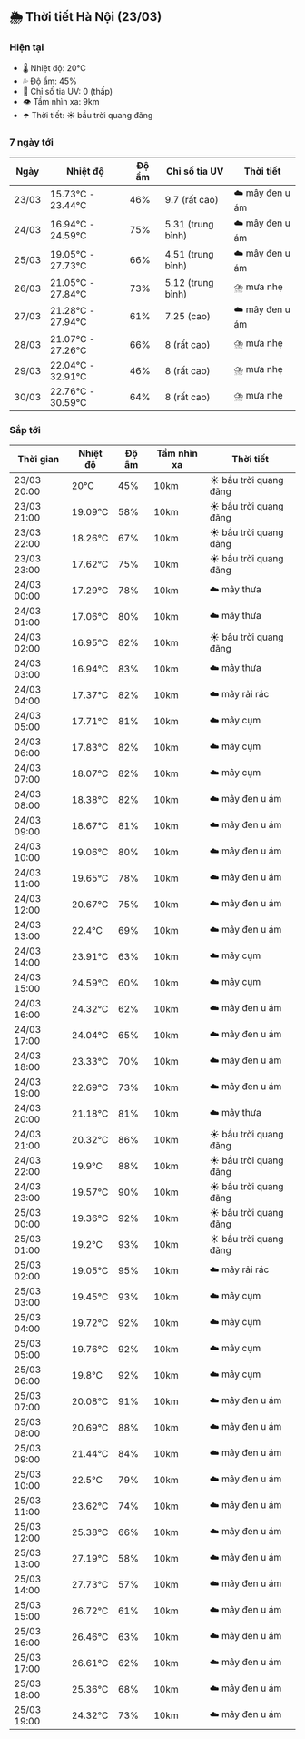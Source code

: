 ## 🌦️ Thời tiết Hà Nội (23/03)

### Hiện tại

- 🌡️ Nhiệt độ: 20℃
- 💦 Độ ẩm: 45%
- 🌟 Chỉ số tia UV: 0 (thấp)
- 👁️ Tầm nhìn xa: 9km
- ☂️ Thời tiết: ☀️ bầu trời quang đãng

### 7 ngày tới

| Ngày | Nhiệt độ | Độ ẩm | Chỉ số tia UV | Thời tiết |
| --- | --- | --- | --- | --- |
| 23/03 | 15.73℃ - 23.44℃ | 46% | 9.7 (rất cao) | ☁️ mây đen u ám |
| 24/03 | 16.94℃ - 24.59℃ | 75% | 5.31 (trung bình) | ☁️ mây đen u ám |
| 25/03 | 19.05℃ - 27.73℃ | 66% | 4.51 (trung bình) | ☁️ mây đen u ám |
| 26/03 | 21.05℃ - 27.84℃ | 73% | 5.12 (trung bình) | ⛈️ mưa nhẹ |
| 27/03 | 21.28℃ - 27.94℃ | 61% | 7.25 (cao) | ☁️ mây đen u ám |
| 28/03 | 21.07℃ - 27.26℃ | 66% | 8 (rất cao) | ⛈️ mưa nhẹ |
| 29/03 | 22.04℃ - 32.91℃ | 46% | 8 (rất cao) | ⛈️ mưa nhẹ |
| 30/03 | 22.76℃ - 30.59℃ | 64% | 8 (rất cao) | ⛈️ mưa nhẹ |

### Sắp tới

| Thời gian | Nhiệt độ | Độ ẩm | Tầm nhìn xa | Thời tiết |
| --- | --- | --- | --- | --- |
| 23/03 20:00 | 20℃ | 45% | 10km | ☀️ bầu trời quang đãng |
| 23/03 21:00 | 19.09℃ | 58% | 10km | ☀️ bầu trời quang đãng |
| 23/03 22:00 | 18.26℃ | 67% | 10km | ☀️ bầu trời quang đãng |
| 23/03 23:00 | 17.62℃ | 75% | 10km | ☀️ bầu trời quang đãng |
| 24/03 00:00 | 17.29℃ | 78% | 10km | ☁️ mây thưa |
| 24/03 01:00 | 17.06℃ | 80% | 10km | ☁️ mây thưa |
| 24/03 02:00 | 16.95℃ | 82% | 10km | ☀️ bầu trời quang đãng |
| 24/03 03:00 | 16.94℃ | 83% | 10km | ☁️ mây thưa |
| 24/03 04:00 | 17.37℃ | 82% | 10km | ☁️ mây rải rác |
| 24/03 05:00 | 17.71℃ | 81% | 10km | ☁️ mây cụm |
| 24/03 06:00 | 17.83℃ | 82% | 10km | ☁️ mây cụm |
| 24/03 07:00 | 18.07℃ | 82% | 10km | ☁️ mây cụm |
| 24/03 08:00 | 18.38℃ | 82% | 10km | ☁️ mây đen u ám |
| 24/03 09:00 | 18.67℃ | 81% | 10km | ☁️ mây đen u ám |
| 24/03 10:00 | 19.06℃ | 80% | 10km | ☁️ mây đen u ám |
| 24/03 11:00 | 19.65℃ | 78% | 10km | ☁️ mây đen u ám |
| 24/03 12:00 | 20.67℃ | 75% | 10km | ☁️ mây đen u ám |
| 24/03 13:00 | 22.4℃ | 69% | 10km | ☁️ mây đen u ám |
| 24/03 14:00 | 23.91℃ | 63% | 10km | ☁️ mây cụm |
| 24/03 15:00 | 24.59℃ | 60% | 10km | ☁️ mây cụm |
| 24/03 16:00 | 24.32℃ | 62% | 10km | ☁️ mây đen u ám |
| 24/03 17:00 | 24.04℃ | 65% | 10km | ☁️ mây đen u ám |
| 24/03 18:00 | 23.33℃ | 70% | 10km | ☁️ mây đen u ám |
| 24/03 19:00 | 22.69℃ | 73% | 10km | ☁️ mây đen u ám |
| 24/03 20:00 | 21.18℃ | 81% | 10km | ☁️ mây thưa |
| 24/03 21:00 | 20.32℃ | 86% | 10km | ☀️ bầu trời quang đãng |
| 24/03 22:00 | 19.9℃ | 88% | 10km | ☀️ bầu trời quang đãng |
| 24/03 23:00 | 19.57℃ | 90% | 10km | ☀️ bầu trời quang đãng |
| 25/03 00:00 | 19.36℃ | 92% | 10km | ☀️ bầu trời quang đãng |
| 25/03 01:00 | 19.2℃ | 93% | 10km | ☀️ bầu trời quang đãng |
| 25/03 02:00 | 19.05℃ | 95% | 10km | ☁️ mây rải rác |
| 25/03 03:00 | 19.45℃ | 93% | 10km | ☁️ mây cụm |
| 25/03 04:00 | 19.72℃ | 92% | 10km | ☁️ mây cụm |
| 25/03 05:00 | 19.76℃ | 92% | 10km | ☁️ mây cụm |
| 25/03 06:00 | 19.8℃ | 92% | 10km | ☁️ mây cụm |
| 25/03 07:00 | 20.08℃ | 91% | 10km | ☁️ mây đen u ám |
| 25/03 08:00 | 20.69℃ | 88% | 10km | ☁️ mây đen u ám |
| 25/03 09:00 | 21.44℃ | 84% | 10km | ☁️ mây đen u ám |
| 25/03 10:00 | 22.5℃ | 79% | 10km | ☁️ mây đen u ám |
| 25/03 11:00 | 23.62℃ | 74% | 10km | ☁️ mây đen u ám |
| 25/03 12:00 | 25.38℃ | 66% | 10km | ☁️ mây đen u ám |
| 25/03 13:00 | 27.19℃ | 58% | 10km | ☁️ mây đen u ám |
| 25/03 14:00 | 27.73℃ | 57% | 10km | ☁️ mây đen u ám |
| 25/03 15:00 | 26.72℃ | 61% | 10km | ☁️ mây đen u ám |
| 25/03 16:00 | 26.46℃ | 63% | 10km | ☁️ mây đen u ám |
| 25/03 17:00 | 26.61℃ | 62% | 10km | ☁️ mây đen u ám |
| 25/03 18:00 | 25.36℃ | 68% | 10km | ☁️ mây đen u ám |
| 25/03 19:00 | 24.32℃ | 73% | 10km | ☁️ mây đen u ám |
